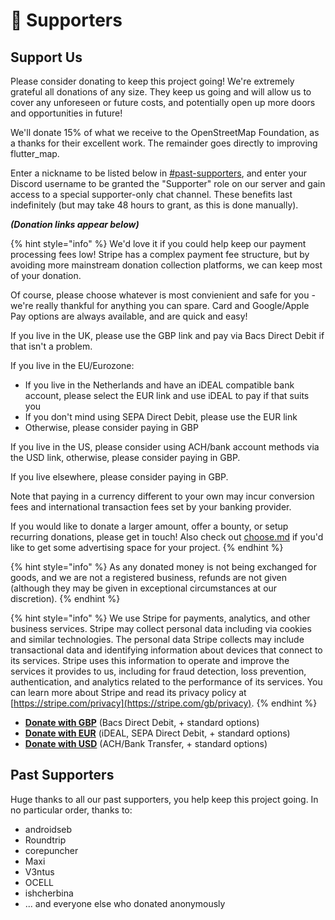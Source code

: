 # 💝 Supporters

## Support Us

Please consider donating to keep this project going! We're extremely grateful all donations of any size. They keep us going and will allow us to cover any unforeseen or future costs, and potentially open up more doors and opportunities in future!

We'll donate 15% of what we receive to the OpenStreetMap Foundation, as a thanks for their excellent work. The remainder goes directly to improving flutter\_map.

Enter a nickname to be listed below in [#past-supporters](supporters.md#past-supporters "mention"), and enter your Discord username to be granted the "Supporter" role on our server and gain access to a special supporter-only chat channel. These benefits last indefinitely (but may take 48 hours to grant, as this is done manually).

_**(Donation links appear below)**_

{% hint style="info" %}
We'd love it if you could help keep our payment processing fees low! Stripe has a complex payment fee structure, but by avoiding more mainstream donation collection platforms, we can keep most of your donation.

Of course, please choose whatever is most convienient and safe for you - we're really thankful for anything you can spare. Card and Google/Apple Pay options are always available, and are quick and easy!

If you live in the UK, please use the GBP link and pay via Bacs Direct Debit if that isn't a problem.

If you live in the EU/Eurozone:

* If you live in the Netherlands and have an iDEAL compatible bank account, please select the EUR link and use iDEAL to pay if that suits you
* If you don't mind using SEPA Direct Debit, please use the EUR link
* Otherwise, please consider paying in GBP

If you live in the US, please consider using ACH/bank account methods via the USD link, otherwise, please consider paying in GBP.

If you live elsewhere, please consider paying in GBP.

Note that paying in a currency different to your own may incur conversion fees and international transaction fees set by your banking provider.

If you would like to donate a larger amount, offer a bounty, or setup recurring donations, please get in touch! Also check out [choose.md](choose.md "mention") if you'd like to get some advertising space for your project.
{% endhint %}

{% hint style="info" %}
As any donated money is not being exchanged for goods, and we are not a registered business, refunds are not given (although they may be given in exceptional circumstances at our discretion).
{% endhint %}

{% hint style="info" %}
We use Stripe for payments, analytics, and other business services.  Stripe may collect personal data including via cookies and similar technologies.  The personal data Stripe collects may include transactional data and identifying information about devices that connect to its services. Stripe uses this information to operate and improve the services it provides to us, including for fraud detection, loss prevention, authentication, and analytics related to the performance of its services.  You can learn more about Stripe and read its privacy policy at [https://stripe.com/privacy](https://stripe.com/gb/privacy).
{% endhint %}

* [**Donate with GBP**](https://donate.stripe.com/14kg1s1CB0dSdk4cMM) (Bacs Direct Debit, + standard options)
* [**Donate with EUR**](https://donate.stripe.com/cN202ugxvbWA93O146) (iDEAL, SEPA Direct Debit, + standard options)
* [**Donate with USD**](https://donate.stripe.com/6oE9D46WVe4I2FqcMN) (ACH/Bank Transfer, + standard options)

## Past Supporters

Huge thanks to all our past supporters, you help keep this project going. In no particular order, thanks to:

* androidseb
* Roundtrip
* corepuncher
* Maxi
* V3ntus
* OCELL
* ishcherbina
* ... and everyone else who donated anonymously
